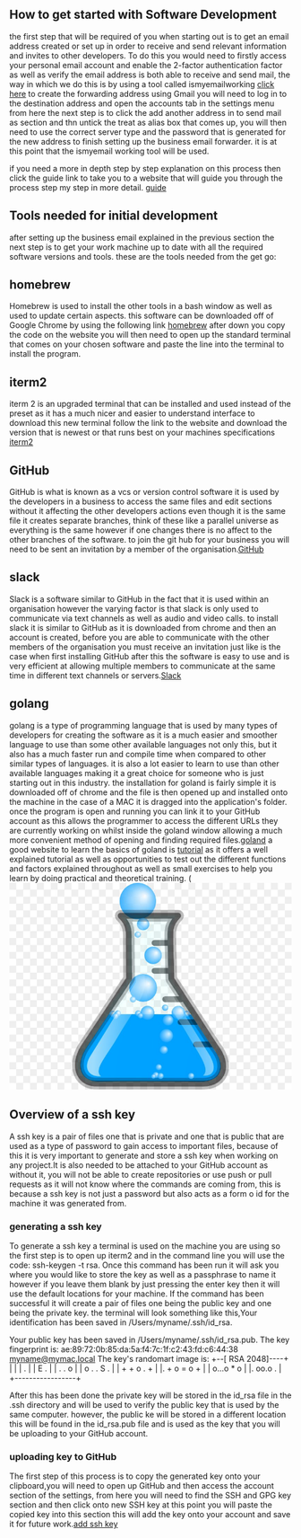 ## How to get started with Software Development 
the first step that will be required of you when starting out is to get an email address created or set up in order to receive and send relevant information and invites to other developers.
To do this you would need to firstly access your personal email account and enable the 2-factor authentication factor as well as verify the email address is both able to receive and send mail, the way in which we do this is by using a tool called ismyemailworking 
[click here](http://ismyemailworking.com/)
to create the forwarding address using Gmail you will need to log in to the destination address and open the accounts tab in the settings menu from here the next step is to click the add another address in to send mail as section and thn untick the treat as alias box that comes up, you will then need to use the correct server type and the password that is generated for the new address to finish setting up the business email forwarder. it is at this point that the ismyemail working tool will be used.

if you need a more in depth step by step explanation on this process then click the guide link to take you to a website that will guide you through the process step my step in more detail.
[guide](https://forwardemail.net/en/faq#how-to-send-mail-as-using-gmail
)


## Tools needed for initial development

after setting up the business email explained in the previous section the next step is to get your work machine up to date with all the required software versions and tools.
these are the tools needed from the get go:

## homebrew 
Homebrew is used to install the other tools in a bash window as well as used to update certain aspects. this software can be downloaded off of Google Chrome by using the following link [homebrew](https://brew.sh/) after down you copy the code on the website you will then need to open up the standard terminal that comes on your chosen software and paste the line into the terminal to install the program.

## iterm2
iterm 2 is an upgraded terminal that can be installed and used instead of the preset as it has a much nicer and easier to understand interface to download this new terminal follow the link to the website and download the version that is newest or that runs best on your machines specifications [iterm2](https://iterm2.com/downloads.html)

## GitHub
GitHub is what is known as a vcs or version control software it is used by the developers in a business to access the same files and edit sections without it affecting the other developers actions even though it is the same file it creates separate branches, think of these like a parallel universe as everything is the same however if one changes there is no affect to the other branches of the software. to join the git hub for your business you will need to be sent an invitation by a member of the organisation.[GitHub](https://github.com/)

## slack
Slack is a software similar to GitHub in the fact that it is used within an organisation however the varying factor is that slack is only used to communicate via text channels as well as audio and video calls. to install slack it is similar to GitHub as it is downloaded from chrome and then an account is created, before you are able to communicate with the other members of the organisation you must receive an invitation just like is the case when first installing GitHub after this the software is easy to use and is very efficient at allowing multiple members to communicate at the same time in different text channels or servers.[Slack](https://slack.com/intl/en-gb/) 

## golang
golang is a type of programming language that is used by many types of developers for creating the software as it is a much easier and smoother language to use than some other available languages not only this, but it also has a much faster run and compile time when compared to other similar types of languages. it is also a lot easier to learn to use than other available languages making it a great choice for someone who is just starting out in this industry. the installation for goland is fairly simple it is downloaded off of chrome and the file is then opened up and installed onto the machine in the case of a MAC it is dragged into the application's folder. once the program is open and running you can link it to your GitHub account as this allows the programmer to access the different URLs they are currently working on whilst inside the goland window allowing a much more convenient method of opening and finding required files.[goland](https://www.jetbrains.com/go/promo/?source=google&medium=cpc&campaign=10165081599&gclid=CjwKCAjwy7CKBhBMEiwA0Eb7ajtsjeN8VB1aZAl00Xbf3ypifKKEil0FfV_MOqd8Xy_x1gWWpnQNmBoCiesQAvD_BwE) a good website to learn the basics of goland is [tutorial](https://www.w3schools.com/go/index.php) as it offers a well explained tutorial as well as opportunities to test out the different functions and factors explained throughout as well as small exercises to help you learn by doing practical and theoretical training.
(![img_4.png](img_4.png) 

## Overview of  a ssh key 
A ssh key is a pair of files one that is private and one that is public that are used as a type of password to gain access to important files, because of this it is very important to generate and store a ssh key when working on any project.It is also needed to be attached to your GitHub account as without it, you will not be able to create repositories or use push or pull requests as it will not know where the commands are coming from, this is because a ssh key is not just a password but also acts as a form o id for the machine it was generated from.

### generating a ssh key 
To generate a ssh key a terminal is used on the machine you are using so the first step is to open up iterm2 and in the command line you will use the code: ssh-keygen -t rsa. Once this command has been run it will ask you where you would like to store the key as well as a passphrase to name it however if you leave them blank by just pressing the enter key then it will use the default locations for your machine. If the command has been successful it will create a pair of files one being the public key and one being the private key. the terminal will look something like this,Your identification has been saved in /Users/myname/.ssh/id_rsa.

Your public key has been saved in /Users/myname/.ssh/id_rsa.pub.
The key fingerprint is:
ae:89:72:0b:85:da:5a:f4:7c:1f:c2:43:fd:c6:44:38 myname@mymac.local
The key's randomart image is:
+--[ RSA 2048]----+
|                 |
|         .       |
|        E .      |
|   .   . o       |
|  o . . S .      |
| + + o . +       |
|. + o = o +      |
| o...o * o       |
|.  oo.o .        |
+-----------------+

After this has been done the private key will be stored in the id_rsa file in the .ssh directory and will be used to verify the public key that is used by the same computer. however, the public ke will be stored in a different location this will be found in the id_rsa.pub file and is used as the key that you will be uploading to your GitHub account.

### uploading key to GitHub
The first step of this process is to copy the generated key onto your clipboard,you will need to open up GitHub and then access the account section of the settings, from here you will need to find the SSH and GPG key section and then click onto new SSH key at this point you will paste the copied key into this section this will add the key onto your account and save it for future work.[add ssh key](https://github.com/settings/keys)

